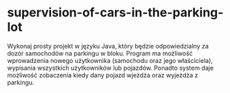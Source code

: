 # supervision-of-cars-in-the-parking-lot

Wykonaj prosty projekt w języku Java, który będzie odpowiedzialny za dozór samochodów na parkingu w bloku. Program ma możliwość wprowadzenia nowego użytkownika (samochodu oraz jego właściciela), wypisania wszystkich użytkowników lub pojazdów.
Ponadto system daje możliwość zobaczenia kiedy dany pojazd wjeżdża oraz wyjeżdża z parkingu.
